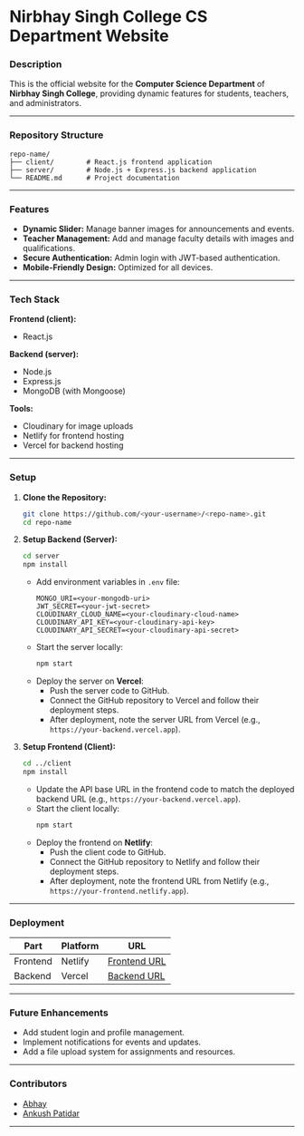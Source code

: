 # Nirbhay Singh College CS Department Website  

### Description  
This is the official website for the **Computer Science Department** of **Nirbhay Singh College**, providing dynamic features for students, teachers, and administrators.  

---

### Repository Structure  

```plaintext  
repo-name/  
├── client/        # React.js frontend application  
├── server/        # Node.js + Express.js backend application  
└── README.md      # Project documentation  
```  

---

### Features  
- **Dynamic Slider:** Manage banner images for announcements and events.  
- **Teacher Management:** Add and manage faculty details with images and qualifications.  
- **Secure Authentication:** Admin login with JWT-based authentication.  
- **Mobile-Friendly Design:** Optimized for all devices.  

---

### Tech Stack  

**Frontend (client):**  
- React.js  

**Backend (server):**  
- Node.js  
- Express.js  
- MongoDB (with Mongoose)  

**Tools:**  
- Cloudinary for image uploads  
- Netlify for frontend hosting  
- Vercel for backend hosting  

---

### Setup  

1. **Clone the Repository:**  
   ```bash  
   git clone https://github.com/<your-username>/<repo-name>.git  
   cd repo-name  
   ```  

2. **Setup Backend (Server):**  
   ```bash  
   cd server  
   npm install  
   ```  
   - Add environment variables in `.env` file:  
     ```env  
     MONGO_URI=<your-mongodb-uri>  
     JWT_SECRET=<your-jwt-secret>  
     CLOUDINARY_CLOUD_NAME=<your-cloudinary-cloud-name>  
     CLOUDINARY_API_KEY=<your-cloudinary-api-key>  
     CLOUDINARY_API_SECRET=<your-cloudinary-api-secret>  
     ```  
   - Start the server locally:  
     ```bash  
     npm start  
     ```  
   - Deploy the server on **Vercel**:  
     - Push the server code to GitHub.  
     - Connect the GitHub repository to Vercel and follow their deployment steps.  
     - After deployment, note the server URL from Vercel (e.g., `https://your-backend.vercel.app`).  

3. **Setup Frontend (Client):**  
   ```bash  
   cd ../client  
   npm install  
   ```  
   - Update the API base URL in the frontend code to match the deployed backend URL (e.g., `https://your-backend.vercel.app`).  
   - Start the client locally:  
     ```bash  
     npm start  
     ```  
   - Deploy the frontend on **Netlify**:  
     - Push the client code to GitHub.  
     - Connect the GitHub repository to Netlify and follow their deployment steps.  
     - After deployment, note the frontend URL from Netlify (e.g., `https://your-frontend.netlify.app`).  

---

### Deployment  

| Part     | Platform   | URL                                 |  
|----------|------------|-------------------------------------|  
| Frontend | Netlify    | [Frontend URL](https://gnspsc.netlify.app/) |  
| Backend  | Vercel     | [Backend URL](https://nirbhay-singh-cs-department-git-main-abhay395s-projects.vercel.app/) |  

---

### Future Enhancements  
- Add student login and profile management.  
- Implement notifications for events and updates.  
- Add a file upload system for assignments and resources.  

---

### Contributors  
- [Abhay](https://github.com/abhay395)  
- [Ankush Patidar](https://github.com/Ankush-84)  

---
